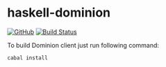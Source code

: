 # haskell-dominion
[![GitHub](https://img.shields.io/github/license/LinuxUser404/haskell-dominion)](https://github.com/LinuxUser404/haskell-dominion/blob/master/LICENSE)
[![Build Status](https://travis-ci.org/LinuxUser404/haskell-dominion.svg?branch=master)](https://travis-ci.org/LinuxUser404/haskell-dominion)

To build Dominion client just run following command:

```
cabal install
```
